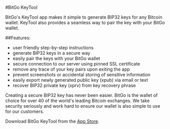 #BitGo KeyTool

BitGo's KeyTool app makes it simple to generate BIP32 keys for any Bitcoin wallet. KeyTool also provides a seamless way to pair the key with your BitGo wallet.

##Features:

- user friendly step-by-step instructions
- generate BIP32 keys in a secure way
- easily pair the keys with your BitGo wallet
- secure connection to our server using pinned SSL certificate
- remove any trace of your key pairs upon exiting the app
- prevent screenshots or accidental storing of sensitive information
- easily export newly generated public key (xpub) via email or text
- recover BIP32 private key (xprv) from key recovery phrase

Creating a secure BIP32 key has never been easier. BitGo is the wallet of choice for over 40 of the world's leading Bitcoin exchanges. We take security seriously and work hard to ensure our wallet is also simple to use for our customers.

Download BitGo KeyTool from the [App Store](https://itunes.apple.com/us/app/authy/id494168017).
